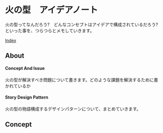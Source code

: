# 火の型　アイデアノート

火の型ってなんだろう?　どんなコンセブトはアイデアで構成されているだろう?
といった事を、つらつらとメモしていきます。

[Index](SUMMARY.md)


## About
#### Concept And Issue
火の型が解決すべき問題について書きます。どのような課題を解決するために書かれているか

#### Story Design Pattern
火の型の物語構成するデザインパターンについて、まとめていきます。


## Concept







